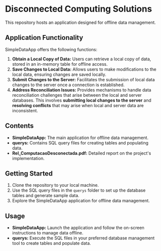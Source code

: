 Disconnected Computing Solutions
================================

This repository hosts an application designed for offline data management.

Application Functionality
-------------------------

SimpleDataApp offers the following functions:

1.  **Obtain a Local Copy of Data:** Users can retrieve a local copy of data, stored in an in-memory table for offline access.
2.  **Save Changes to Local Data:** Allows users to make modifications to the local data, ensuring changes are saved locally.
3.  **Submit Changes to the Server:** Facilitates the submission of local data changes to the server once a connection is established.
4.  **Address Reconciliation Issues:** Provides mechanisms to handle data reconciliation challenges that arise between the local and server databases. This involves **submitting local changes to the server** and **resolving conflicts** that may arise when local and server data are inconsistent.

Contents
--------

-   **SimpleDataApp:** The main application for offline data management.
-   **querys:** Contains SQL query files for creating tables and populating data.
-   **Rel_ComputacaoDesconectada.pdf:** Detailed report on the project's implementation.

Getting Started
---------------

1.  Clone the repository to your local machine.
2.  Use the SQL query files in the `querys` folder to set up the database tables and generate sample data.
3.  Explore the SimpleDataApp application for offline data management.

Usage
-----

-   **SimpleDataApp:** Launch the application and follow the on-screen instructions to manage data offline.
-   **querys:** Execute the SQL files in your preferred database management tool to create tables and populate data.
